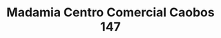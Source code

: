 ---
title: "Madamia Centro Comercial Caobos 147"
url: /bogota-d-c/madamia-centro-comercial-caobos-147/
shop: pastelería
---